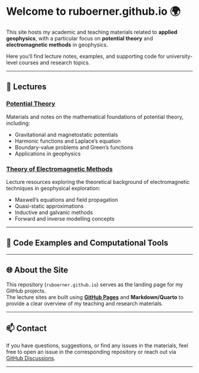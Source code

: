 # Welcome to ruboerner.github.io 🌍

This site hosts my academic and teaching materials related to **applied geophysics**, 
with a particular focus on **potential theory** and **electromagnetic methods** in geophysics.

Here you’ll find lecture notes, examples, and supporting code for university-level courses and research topics.

---

## 📘 Lectures

### [Potential Theory](https://github.com/ruboerner/Potentia_Theory)
Materials and notes on the mathematical foundations of potential theory, including:
- Gravitational and magnetostatic potentials  
- Harmonic functions and Laplace’s equation  
- Boundary-value problems and Green’s functions  
- Applications in geophysics

### [Theory of Electromagnetic Methods](https://github.com/ruboerner/ThEM)
Lecture resources exploring the theoretical background of electromagnetic techniques in geophysical exploration:
- Maxwell’s equations and field propagation  
- Quasi-static approximations  
- Inductive and galvanic methods  
- Forward and inverse modelling concepts

---

## 🧮 Code Examples and Computational Tools



---

## 🌐 About the Site

This repository (`ruboerner.github.io`) serves as the landing page for my GitHub projects.  
The lecture sites are built using **[GitHub Pages](https://pages.github.com/)** and **Markdown/Quarto** to provide a clear overview of my teaching and research materials.

---

## 📫 Contact

If you have questions, suggestions, or find any issues in the materials, feel free to open an issue in the corresponding repository or reach out via [GitHub Discussions](https://github.com/ruboerner).

---
